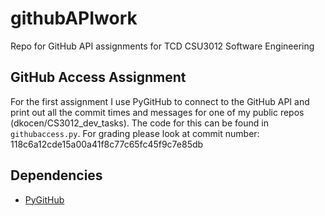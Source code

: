 # githubAPIwork
Repo for GitHub API assignments for TCD CSU3012 Software Engineering

## GitHub Access Assignment
For the first assignment I use PyGitHub to connect to the GitHub API and print out all the commit times and messages for one of my public repos (dkocen/CS3012_dev_tasks). The code for this can be found in `githubaccess.py`. For grading please look at commit number: 118c6a12cde15a00a41f8c77c65fc45f9c7e85db

## Dependencies
- [PyGitHub](https://pypi.org/project/PyGithub/)

